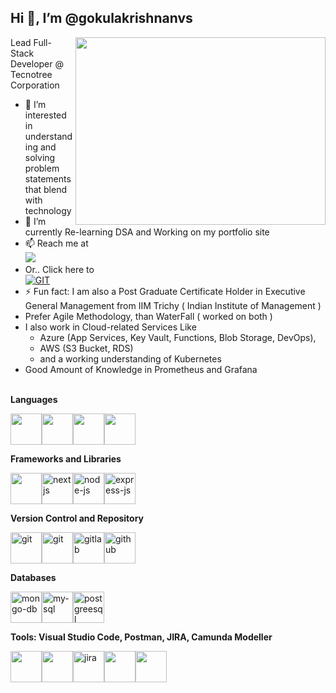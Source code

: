 ## Hi 👋, I’m @gokulakrishnanvs

 <img align="right" width="400" height="300" src="https://github.com/user-attachments/assets/94f1a941-2deb-4c46-a9eb-7f73d84b38d1">

Lead Full-Stack Developer @ Tecnotree Corporation 
- 👀 I’m interested in understanding and solving problem statements that blend with technology
- 🌱 I’m currently Re-learning DSA and Working on my portfolio site
- 📫 Reach me at <br/>
[<img src="https://img.shields.io/badge/LinkedIn-0077B5?style=for-the-badge&logo=linkedin&logoColor=white" />](https://www.linkedin.com/in/gokulakrishnanvs/)
-  Or.. Click here to <br/><a href="mailto:gokulakrishnan.v.s@outlook.com?subject=Get%20In%20Touch&body=Hi%20there,%20I%20found%20your%20profile%20on%20GitHub%20and%20would%20like%20to%20discuss%20potential%20opportunities.">
  <img src="https://img.shields.io/badge/GET%20IN%20TOUCH-007BFF?style=for-the-badge" alt="GIT"></a>
- ⚡ Fun fact: I am also a Post Graduate Certificate Holder in Executive General Management from IIM Trichy ( Indian Institute of Management )
- Prefer Agile Methodology, than WaterFall ( worked on both )
- I also work in Cloud-related Services Like
  - Azure (App Services, Key Vault, Functions, Blob Storage, DevOps),
  - AWS (S3 Bucket, RDS)
  - and a working understanding of Kubernetes
- Good Amount of Knowledge in Prometheus and  Grafana


<br/>**Languages** <br/>

<img height="50" width="50" src="https://img.icons8.com/color/48/000000/html-5.png" /><img height="50" width="50" src="https://img.icons8.com/color/48/000000/css3.png" /><img height="50" width="50" src="https://img.icons8.com/color/48/000000/javascript.png"/><img height="50" width="50" src="https://img.icons8.com/color/48/000000/typescript.png"/>

**Frameworks and Libraries** <br/> 

<img width="50" height="50" src="https://img.icons8.com/external-tal-revivo-color-tal-revivo/96/external-react-a-javascript-library-for-building-user-interfaces-logo-color-tal-revivo.png" /><img width="50" height="50" src="https://img.icons8.com/fluency/48/nextjs.png" alt="nextjs"/><img width="50" height="50" src="https://img.icons8.com/fluency/96/node-js.png" alt="node-js"/><img width="50" height="50" src="https://img.icons8.com/officel/80/express-js.png" alt="express-js"/>

**Version Control and Repository** <br/>

<img width="50" height="50" src="https://img.icons8.com/color/96/git.png" alt="git" /><img width="50" height="50" src="https://github.com/user-attachments/assets/45111ec7-bdd4-45c7-b100-14109f008b79" alt="git"/><img width="50" height="50" src="https://img.icons8.com/color/96/gitlab.png" alt="gitlab"/><img width="50" height="50" src="https://img.icons8.com/fluency/96/github.png" alt="github"/>

**Databases** <br/>

<img width="50" height="50" src="https://img.icons8.com/color/96/mongo-db.png" alt="mongo-db"/><img width="50" height="50" src="https://img.icons8.com/color/96/my-sql.png" alt="my-sql"/><img width="50" height="50" src="https://img.icons8.com/color/96/postgreesql.png" alt="postgreesql"/>

**Tools: Visual Studio Code, Postman, JIRA, Camunda Modeller** <br/>

<img height="50" width="50" src="https://img.icons8.com/color/48/000000/visual-studio-code-2019.png"/><img height="50" width="50" src="https://github.com/user-attachments/assets/43475788-d99b-4199-881a-40164cadf1f1" /><img width="50" height="50" src="https://img.icons8.com/color/96/jira.png" alt="jira"/><img height="50" width="50" src="https://camunda.com/wp-content/uploads/camunda/blog-images/4-icon.png"/><img height="50" width="50" src="https://img.icons8.com/color/48/000000/figma--v1.png"/>



<!---
gokulakrishnanvs/gokulakrishnanvs is a ✨ special ✨ repository because its `README.md` (this file) appears on your GitHub profile.
You can click the Preview link to take a look at your changes.
--->
